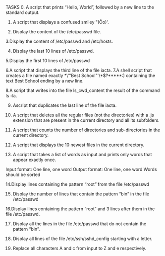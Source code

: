 TASKS
0. A script that prints “Hello, World”, followed by a new line to the standard output.

1. A script that displays a confused smiley "(Ôo)'.

2. Display the content of the /etc/passwd file.

3.Display the content of /etc/passwd and /etc/hosts.

4. Display the last 10 lines of /etc/passwd.

5.Display the first 10 lines of /etc/passwd

6.A script that displays the third line of the file iacta.
7.A shell script that creates a file named exactly \*\\'"Best School"\'\\*$\?\*\*\*\*\*:) containing the text Best School ending by a new line.

8.A script that writes into the file ls_cwd_content the result of the command ls -la.

9. Ascript that duplicates the last line of the file iacta.
10. A script that deletes all the regular files (not the directories) with a .js extension that are present in the current directory and all its subfolders.

12. A script that counts the number of directories and sub-directories in the current directory.

12. A script that displays the 10 newest files in the current directory.

13. A script that takes a list of words as input and prints only words that appear exactly once.

Input format: One line, one word
Output format: One line, one word
Words should be sorted

14.Display lines containing the pattern “root” from the file /etc/passwd

15. Display the number of lines that contain the pattern “bin” in the file /etc/passwd

16.Display lines containing the pattern “root” and 3 lines after them in the file /etc/passwd.

17. Display all the lines in the file /etc/passwd that do not contain the pattern “bin”.

18. Display all lines of the file /etc/ssh/sshd_config starting with a letter.

19. Replace all characters A and c from input to Z and e respectively.






